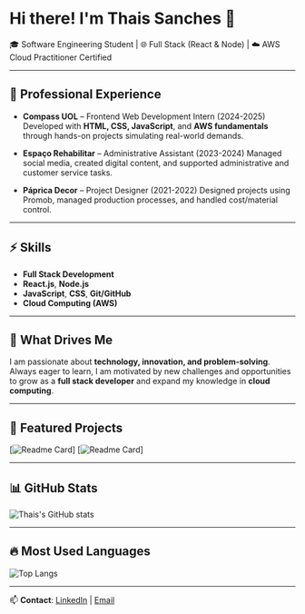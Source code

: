 <!--
**ThaisRes/ThaisRes** is a ✨ _special_ ✨ repository because its `README.md` (this file) appears on your GitHub profile.

Here are some ideas to get you started:

- 🔭 I’m currently working on ...
- 🌱 I’m currently learning ...
- 👯 I’m looking to collaborate on ...
- 🤔 I’m looking for help with ...
- 💬 Ask me about ...
- 📫 How to reach me: ...
- 😄 Pronouns: ...
- ⚡ Fun fact: ...
-->
# Hi there! I'm Thais Sanches 👋

🎓 Software Engineering Student | 🌐 Full Stack (React & Node) | ☁️ AWS Cloud Practitioner Certified

---

## 💼 Professional Experience

* **Compass UOL** – Frontend Web Development Intern (2024-2025)
  Developed with **HTML, CSS, JavaScript**, and **AWS fundamentals** through hands-on projects simulating real-world demands.

* **Espaço Rehabilitar** – Administrative Assistant (2023-2024)
  Managed social media, created digital content, and supported administrative and customer service tasks.

* **Páprica Decor** – Project Designer (2021-2022)
  Designed projects using Promob, managed production processes, and handled cost/material control.

---

## ⚡ Skills

* **Full Stack Development**
* **React.js**, **Node.js**
* **JavaScript**, **CSS**, **Git/GitHub**
* **Cloud Computing (AWS)**

---

## 🚀 What Drives Me

I am passionate about **technology, innovation, and problem-solving**. Always eager to learn, I am motivated by new challenges and opportunities to grow as a **full stack developer** and expand my knowledge in **cloud computing**.

---

## 📌 Featured Projects

[![Readme Card](https://github.com/ThaisRes/get-things-done)]
[![Readme Card](https://github.com/ThaisRes/Projeto-Aura)]

---

## 📊 GitHub Stats

![Thais's GitHub stats](https://github-readme-stats.vercel.app/api?username=ThaisRes\&show_icons=true\&theme=dark)

---

## 🔥 Most Used Languages

![Top Langs](https://github-readme-stats.vercel.app/api/top-langs/?username=ThaisRes\&layout=compact\&theme=dark)

---

📫 **Contact**: [LinkedIn](https://www.linkedin.com/in/thais-sanches) | [Email](mailto:thaisres@live.com)
